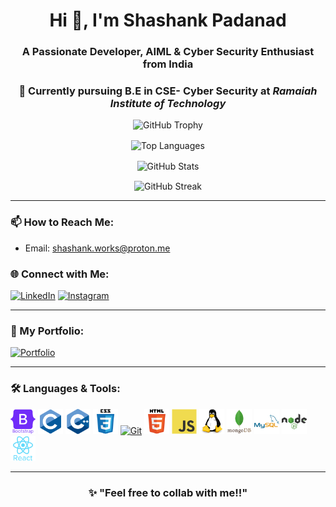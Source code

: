 <h1 align="center">Hi 👋, I'm Shashank Padanad</h1>
<h3 align="center">A Passionate Developer, AIML & Cyber Security Enthusiast from India</h3>
<h3 align="center">🚀 Currently pursuing B.E in CSE- Cyber Security at <em>Ramaiah Institute of Technology</em></h3>

<p align="center"> <img src="https://github-profile-trophy.vercel.app/?username=shashankmp2004&theme=onedark&row=1&column=6" alt="GitHub Trophy" /> </p>

<p align="center">
  <img align="center" src="https://github-readme-stats.vercel.app/api/top-langs?username=shashankmp2004&show_icons=true&locale=en&layout=compact&theme=radical" alt="Top Languages" />
</p>

<p align="center">
  <img align="center" src="https://github-readme-stats.vercel.app/api?username=shashankmp2004&show_icons=true&locale=en&theme=radical" alt="GitHub Stats" />
</p>

<p align="center">
  <img align="center" src="https://github-readme-streak-stats.herokuapp.com/?user=shashankmp2004&theme=radical" alt="GitHub Streak" />
</p>

---

<h3 align="left">📫 How to Reach Me:</h3>
<ul>
  <li>Email: <a href="mailto:shashank.works@proton.me">shashank.works@proton.me</a></li>
</ul>

<h3 align="left">🌐 Connect with Me:</h3>
<p align="left">
  <a href="https://linkedin.com/in/shashank-padanad-089053296" target="_blank"><img src="https://img.shields.io/badge/LinkedIn-0077B5?style=for-the-badge&logo=linkedin&logoColor=white" alt="LinkedIn" /></a>
  <a href="https://instagram.com/shashank_padanad" target="_blank"><img src="https://img.shields.io/badge/Instagram-E4405F?style=for-the-badge&logo=instagram&logoColor=white" alt="Instagram" /></a>
</p>

---

<h3 align="left">🌟 My Portfolio:</h3>
<p align="left">
  <a href="https://shashank-padanad.vercel.app" target="_blank"><img src="https://img.shields.io/badge/Portfolio-24292E?style=for-the-badge&logo=githubpages&logoColor=white" alt="Portfolio" /></a>
</p>

---

<h3 align="left">🛠️ Languages & Tools:</h3>
<p align="left">
  <a href="https://getbootstrap.com" target="_blank"><img src="https://raw.githubusercontent.com/devicons/devicon/master/icons/bootstrap/bootstrap-plain-wordmark.svg" alt="Bootstrap" width="40" height="40"/></a>
  <a href="https://www.cprogramming.com/" target="_blank"><img src="https://raw.githubusercontent.com/devicons/devicon/master/icons/c/c-original.svg" alt="C" width="40" height="40"/></a>
  <a href="https://www.w3schools.com/cpp/" target="_blank"><img src="https://raw.githubusercontent.com/devicons/devicon/master/icons/cplusplus/cplusplus-original.svg" alt="C++" width="40" height="40"/></a>
  <a href="https://www.w3schools.com/css/" target="_blank"><img src="https://raw.githubusercontent.com/devicons/devicon/master/icons/css3/css3-original-wordmark.svg" alt="CSS3" width="40" height="40"/></a>
  <a href="https://git-scm.com/" target="_blank"><img src="https://www.vectorlogo.zone/logos/git-scm/git-scm-icon.svg" alt="Git" width="40" height="40"/></a>
  <a href="https://www.w3.org/html/" target="_blank"><img src="https://raw.githubusercontent.com/devicons/devicon/master/icons/html5/html5-original-wordmark.svg" alt="HTML5" width="40" height="40"/></a>
  <a href="https://developer.mozilla.org/en-US/docs/Web/JavaScript" target="_blank"><img src="https://raw.githubusercontent.com/devicons/devicon/master/icons/javascript/javascript-original.svg" alt="JavaScript" width="40" height="40"/></a>
  <a href="https://www.linux.org/" target="_blank"><img src="https://raw.githubusercontent.com/devicons/devicon/master/icons/linux/linux-original.svg" alt="Linux" width="40" height="40"/></a>
  <a href="https://www.mongodb.com/" target="_blank"><img src="https://raw.githubusercontent.com/devicons/devicon/master/icons/mongodb/mongodb-original-wordmark.svg" alt="MongoDB" width="40" height="40"/></a>
  <a href="https://www.mysql.com/" target="_blank"><img src="https://raw.githubusercontent.com/devicons/devicon/master/icons/mysql/mysql-original-wordmark.svg" alt="MySQL" width="40" height="40"/></a>
  <a href="https://nodejs.org" target="_blank"><img src="https://raw.githubusercontent.com/devicons/devicon/master/icons/nodejs/nodejs-original-wordmark.svg" alt="Node.js" width="40" height="40"/></a>
  <a href="https://reactjs.org/" target="_blank"><img src="https://raw.githubusercontent.com/devicons/devicon/master/icons/react/react-original-wordmark.svg" alt="React" width="40" height="40"/></a>
</p>

---

<h3 align="center">✨ "Feel free to collab with me!!"</h3> 

